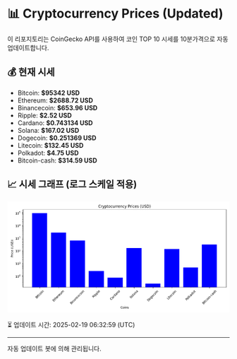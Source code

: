 
# 📊 Cryptocurrency Prices (Updated)

이 리포지토리는 CoinGecko API를 사용하여 코인 TOP 10 시세를 10분가격으로 자동 업데이트합니다.

## 💰 현재 시세
- Bitcoin: **$95342 USD**
- Ethereum: **$2688.72 USD**
- Binancecoin: **$653.96 USD**
- Ripple: **$2.52 USD**
- Cardano: **$0.743134 USD**
- Solana: **$167.02 USD**
- Dogecoin: **$0.251369 USD**
- Litecoin: **$132.45 USD**
- Polkadot: **$4.75 USD**
- Bitcoin-cash: **$314.59 USD**

## 📈 시세 그래프 (로그 스케일 적용)
![Crypto Prices](crypto_prices.png)

⏳ 업데이트 시간: 2025-02-19 06:32:59 (UTC)

---
자동 업데이트 봇에 의해 관리됩니다.
